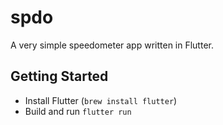 # spdo

A very simple speedometer app written in Flutter.

## Getting Started

 * Install Flutter (`brew install flutter`)
 * Build and run `flutter run`